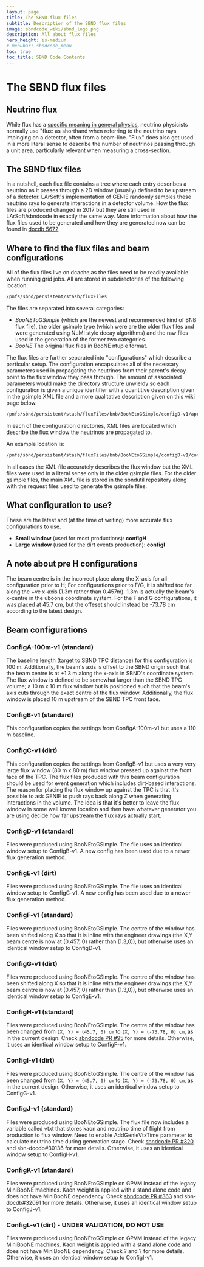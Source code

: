 ```yaml
---
layout: page
title: The SBND flux files
subtitle: Description of the SBND flux files
image: sbndcode_wiki/sbnd_logo.png
description: All about flux files
hero_height: is-medium
# menubar: sbndcode_menu
toc: true
toc_title: SBND Code Contents
---
```



The SBND flux files
==========================================================


Neutrino flux
----------------------------------------------

While flux has a [specific meaning in general
physics](https://en.wikipedia.org/wiki/Flux), neutrino
physicists normally use "flux: as shorthand when referring to the
neutrino rays impinging on a detector, often from a beam-line. "Flux"
does also get used in a more literal sense to describe the number of
neutrinos passing through a unit area, particularly relevant when
measuring a cross-section.



The SBND flux files
------------------------------------------------------------

In a nutshell, each flux file contains a tree where each entry describes
a neutrino as it passes through a 2D window (usually) defined to be
upstream of a detector. LArSoft's implementation of GENIE randomly
samples these neutrino rays to generate interactions in a detector
volume.
How the flux files are produced changed in 2017 but they are still used
in LArSoft/sbndcode in exactly the same way. More information about how
the flux files used to be generated and how they are generated now can
be found in [docdb
5672](https://sbn-docdb.fnal.gov/cgi-bin/private/ShowDocument?docid=5672)



Where to find the flux files and beam configurations
----------------------------------------------------------------------------------------------------------------------------

All of the flux files live on dcache as the files need to be readily
available when running grid jobs. All are stored in subdirectories of
the following location:

```bash
/pnfs/sbnd/persistent/stash/fluxFiles
```

The files are separated into several categories: 
- _BooNEToGSimple_ (which are the newest and recommended kind of BNB flux file), the older gsimple type (which were are the older flux files and were generated using NuMI style decay algorithms) and the raw files used in the generation of the former two categories.
- _BooNE_ The original flux files in BooNE ntuple format.

The flux files are further separated into "configurations" which
describe a particular setup. The configuration encapsulates all of the
necessary parameters used in propagating the neutrinos from their
parent's decay point to the flux window they pass through. The amount
of associated parameters would make the directory structure unwieldy so
each configuration is given a unique identifier with a quantitive
description given in the gsimple XML file and a more qualitative
description given on this wiki page below.

```bash
/pnfs/sbnd/persistent/stash/fluxFiles/bnb/BooNEtoGSimple/configD-v1/april07/neutrinoMode
```

In each of the configuration directories, XML files are located which
describe the flux window the neutrinos are propagated to.

An example location is:

```bash
/pnfs/sbnd/persistent/stash/fluxFiles/bnb/BooNEtoGSimple/configD-v1/configD-v1.xml
```

In all cases the XML file accurately describes the flux window but the
XML files were used in a literal sense only in the older gsimple files.
For the older gsimple files, the main XML file is stored in the sbndutil
repository along with the request files used to generate the gsimple
files.


What configuration to use?
-----------------------------------------------------------------------------------------
These are the latest and (at the time of writing) more accurate flux configurations to use.
- **Small window** (used for most productions): **configH**
- **Large window** (used for the dirt events production): **configI**


A note about pre H configurations
-----------------------------------------------------------------------------------------

The beam centre is in the incorrect place along the X-axis for all
configuration prior to H; For configurations prior to F/G, 
it is shifted too far along the +ve x-axis (1.3m rather than 0.457m). 1.3m
is actually the beam's x-centre in the uboone coordinate system.
For the F and G configurations, it was placed at 45.7 cm, but the offeset
should instead be -73.78 cm according to the latest design.



Beam configurations
----------------------------------------------------------



### ConfigA-100m-v1 (standard)

The baseline length (target to SBND TPC distance) for this configuration
is 100 m. Additionally, the beam's axis is offset to the SBND origin
such that the beam centre is at +1.3 m along the x-axis in SBND's
coordinate system.
The flux window is defined to be somewhat larger than the SBND TPC
volume; a 10 m x 10 m flux window but is positioned such that the
beam's axis cuts through the exact centre of the flux window.
Additionally, the flux window is placed 10 m upstream of the SBND TPC
front face.



### ConfigB-v1 (standard)

This configuration copies the settings from ConfigA-100m-v1 but uses a
110 m baseline.



### ConfigC-v1 (dirt)

This configuration copies the settings from ConfigB-v1 but uses a very
very large flux window (80 m x 80 m) flux window pressed up against the
front face of the TPC. The flux files produced with this beam
configuration should be used for event generation which includes
dirt-based interactions. The reason for placing the flux window up
against the TPC is that it's possible to ask GENIE to push rays back
along Z when generating interactions in the volume. The idea is that
it's better to leave the flux window in some well known location and
then have whatever generator you are using decide how far upstream the
flux rays actually start.



### ConfigD-v1 (standard)

Files were produced using BooNEtoGSimple. The file uses an identical
window setup to ConfigB-v1. A new config has been used due to a newer
flux generation method.



### ConfigE-v1 (dirt)

Files were produced using BooNEtoGSimple. The file uses an identical
window setup to ConfigC-v1. A new config has been used due to a newer
flux generation method.



### ConfigF-v1 (standard)

Files were produced using BooNEtoGSimple. The centre of the window has
been shifted along X so that it is inline with the engineer drawings
(the X,Y beam centre is now at (0.457, 0) rather than (1.3,0)), but
otherwise uses an identical window setup to ConfigD-v1.



### ConfigG-v1 (dirt)

Files were produced using BooNEtoGSimple. The centre of the window has
been shifted along X so that it is inline with the engineer drawings
(the X,Y beam centre is now at (0.457, 0) rather than (1.3,0)), but
otherwise uses an identical window setup to ConfigE-v1.


### ConfigH-v1 (standard)

Files were produced using BooNEtoGSimple. The centre of the window has
been changed from `(X, Y) = (45.7, 0) cm` to `(X, Y) = (-73.78, 0) cm`,
as in the current design. Check [sbndcode PR #95](https://github.com/SBNSoftware/sbndcode/pull/95)
for more details. Otherwise, it uses an identical window setup to ConfigF-v1.


### ConfigI-v1 (dirt)

Files were produced using BooNEtoGSimple. The centre of the window has
been changed from `(X, Y) = (45.7, 0) cm` to `(X, Y) = (-73.78, 0) cm`,
as in the current design. Otherwise, it uses an identical window setup to ConfigG-v1.


### ConfigJ-v1 (standard)

Files were produced using BooNEtoGSimple. 
The flux file now includes a variable called vtxt that stores kaon and neutrino time of flight from production to flux window.
Need to enable AddGenieVtxTime parameter to calculate neutrino time during generation stage.
Check [sbndcode PR #320]() and sbn-docdb#30136 for more details. 
Otherwise, it uses an identical window setup to ConfigH-v1.

### ConfigK-v1 (standard)

Files were produced using BooNEtoGSimple on GPVM instead of the legacy MiniBooNE machines. Kaon weight is applied with a stand alone code and does not have MiniBooNE dependency. Check [sbndcode PR #363]() and sbn-docdb#32091 for more details. 
Otherwise, it uses an identical window setup to ConfigJ-v1.

### ConfigL-v1 (dirt) - UNDER VALIDATION, DO NOT USE

Files were produced using BooNEtoGSimple on GPVM instead of the legacy MiniBooNE machines. Kaon weight is applied with a stand alone code and does not have MiniBooNE dependency. Check ? and ? for more details. 
Otherwise, it uses an identical window setup to ConfigI-v1.

